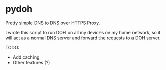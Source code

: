 # pydoh

Pretty simple DNS to DNS over HTTPS Proxy.

I wrote this script to run DOH on all my devices on my home network, so it will act as a normal DNS server and forward the requests to a DOH server.

TODO:
- Add caching
- Other features (?)
